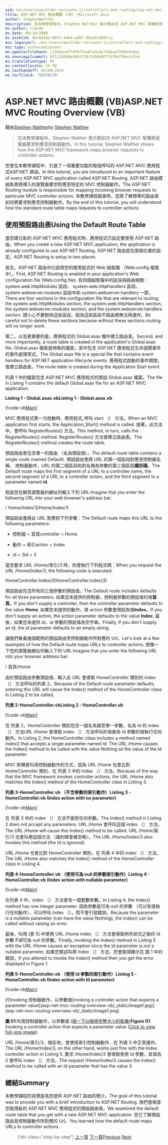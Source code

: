 ```yaml
---
uid: mvc/overview/older-versions-1/controllers-and-routing/asp-net-mvc-routing-overview-vb
title: ASP.NET MVC 路由概觀 (VB) |Microsoft Docs
author: StephenWalther
description: 在本教學課程中，Stephen Walther 會示範如何 ASP.NET MVC 架構將瀏覽器要求對應至控制器動作。
ms.author: riande
ms.date: 08/19/2008
ms.assetid: 4bc8d19a-80f1-44b4-adbf-95ed22d691ca
msc.legacyurl: /mvc/overview/older-versions-1/controllers-and-routing/asp-net-mvc-routing-overview-vb
msc.type: authoredcontent
ms.openlocfilehash: c135bacd7f9f87fac87a3c8cf41bad359bb3c0a2
ms.sourcegitcommit: 0f1119340e4464720cfd16d0ff15764746ea1fea
ms.translationtype: MT
ms.contentlocale: zh-TW
ms.lasthandoff: 04/09/2019
ms.locfileid: "59379179"
---
```

# <a name="aspnet-mvc-routing-overview-vb"></a><span data-ttu-id="8b1c4-103">ASP.NET MVC 路由概觀 (VB)</span><span class="sxs-lookup"><span data-stu-id="8b1c4-103">ASP.NET MVC Routing Overview (VB)</span></span>

<span data-ttu-id="8b1c4-104">藉由[Stephen Walther](https://github.com/StephenWalther)</span><span class="sxs-lookup"><span data-stu-id="8b1c4-104">by [Stephen Walther](https://github.com/StephenWalther)</span></span>

> <span data-ttu-id="8b1c4-105">在本教學課程中，Stephen Walther 會示範如何 ASP.NET MVC 架構將瀏覽器要求對應至控制器動作。</span><span class="sxs-lookup"><span data-stu-id="8b1c4-105">In this tutorial, Stephen Walther shows how the ASP.NET MVC framework maps browser requests to controller actions.</span></span>


<span data-ttu-id="8b1c4-106">您會在本教學課程中，引進了一項重要功能的每個呼叫的 ASP.NET MVC 應用程式*ASP.NET 路由*。</span><span class="sxs-lookup"><span data-stu-id="8b1c4-106">In this tutorial, you are introduced to an important feature of every ASP.NET MVC application called *ASP.NET Routing*.</span></span> <span data-ttu-id="8b1c4-107">ASP.NET 路由模組負責將傳入的瀏覽器要求對應至特定的 MVC 控制器動作。</span><span class="sxs-lookup"><span data-stu-id="8b1c4-107">The ASP.NET Routing module is responsible for mapping incoming browser requests to particular MVC controller actions.</span></span> <span data-ttu-id="8b1c4-108">本教學課程結束時，您將了解標準的路由表如何將要求對應至控制器動作。</span><span class="sxs-lookup"><span data-stu-id="8b1c4-108">By the end of this tutorial, you will understand how the standard route table maps requests to controller actions.</span></span>

## <a name="using-the-default-route-table"></a><span data-ttu-id="8b1c4-109">使用預設路由表</span><span class="sxs-lookup"><span data-stu-id="8b1c4-109">Using the Default Route Table</span></span>

<span data-ttu-id="8b1c4-110">當您建立新的 ASP.NET MVC 應用程式時，應用程式已設定要使用 ASP.NET 路由。</span><span class="sxs-lookup"><span data-stu-id="8b1c4-110">When you create a new ASP.NET MVC application, the application is already configured to use ASP.NET Routing.</span></span> <span data-ttu-id="8b1c4-111">ASP.NET 路由是在兩個位置的設定。</span><span class="sxs-lookup"><span data-stu-id="8b1c4-111">ASP.NET Routing is setup in two places.</span></span>

<span data-ttu-id="8b1c4-112">首先，ASP.NET 路由中已啟用您的應用程式的 Web 組態檔 （Web.config 檔案中）。</span><span class="sxs-lookup"><span data-stu-id="8b1c4-112">First, ASP.NET Routing is enabled in your application's Web configuration file (Web.config file).</span></span> <span data-ttu-id="8b1c4-113">有四個組態檔中的區段與路由相關： system.web.httpModules 區段、 system.web.httpHandlers 區段、 system.webserver.modules 區段中和 system.webserver.handlers 一節。</span><span class="sxs-lookup"><span data-stu-id="8b1c4-113">There are four sections in the configuration file that are relevant to routing: the system.web.httpModules section, the system.web.httpHandlers section, the system.webserver.modules section, and the system.webserver.handlers section.</span></span> <span data-ttu-id="8b1c4-114">請小心不要刪除這些區段，因為這些區段不路由將無法再運作。</span><span class="sxs-lookup"><span data-stu-id="8b1c4-114">Be careful not to delete these sections because without these sections routing will no longer work.</span></span>

<span data-ttu-id="8b1c4-115">第二，以及更重要的是，應用程式的 Global.asax 檔中建立路由表。</span><span class="sxs-lookup"><span data-stu-id="8b1c4-115">Second, and more importantly, a route table is created in the application's Global.asax file.</span></span> <span data-ttu-id="8b1c4-116">Global.asax 檔案是特殊的檔案，其中包含 ASP.NET 應用程式生命週期事件的事件處理常式。</span><span class="sxs-lookup"><span data-stu-id="8b1c4-116">The Global.asax file is a special file that contains event handlers for ASP.NET application lifecycle events.</span></span> <span data-ttu-id="8b1c4-117">應用程式啟動的事件期間，會建立路由表。</span><span class="sxs-lookup"><span data-stu-id="8b1c4-117">The route table is created during the Application Start event.</span></span>

<span data-ttu-id="8b1c4-118">列表 1 中的檔案包含 ASP.NET MVC 應用程式的預設 Global.asax 檔案。</span><span class="sxs-lookup"><span data-stu-id="8b1c4-118">The file in Listing 1 contains the default Global.asax file for an ASP.NET MVC application.</span></span>

**<span data-ttu-id="8b1c4-119">Listing 1 - Global.asax.vb</span><span class="sxs-lookup"><span data-stu-id="8b1c4-119">Listing 1 - Global.asax.vb</span></span>**

[!code-vb[Main](asp-net-mvc-routing-overview-vb/samples/sample1.vb)]

<span data-ttu-id="8b1c4-120">MVC 應用程式第一次啟動時，應用程式\_呼叫 start （） 方法。</span><span class="sxs-lookup"><span data-stu-id="8b1c4-120">When an MVC application first starts, the Application\_Start() method is called.</span></span> <span data-ttu-id="8b1c4-121">接著，此方法中，會呼叫 RegisterRoutes() 方法。</span><span class="sxs-lookup"><span data-stu-id="8b1c4-121">This method, in turn, calls the RegisterRoutes() method.</span></span> <span data-ttu-id="8b1c4-122">RegisterRoutes() 方法會建立路由表。</span><span class="sxs-lookup"><span data-stu-id="8b1c4-122">The RegisterRoutes() method creates the route table.</span></span>

<span data-ttu-id="8b1c4-123">預設路由表包含單一的路由 （名為預設值）。</span><span class="sxs-lookup"><span data-stu-id="8b1c4-123">The default route table contains a single route (named Default).</span></span> <span data-ttu-id="8b1c4-124">預設路由會將 URL 的第一個區段對應至控制器名稱、 控制器動作，URL 的第二個區段和到名稱為參數的第三個區段**識別碼**。</span><span class="sxs-lookup"><span data-stu-id="8b1c4-124">The Default route maps the first segment of a URL to a controller name, the second segment of a URL to a controller action, and the third segment to a parameter named **id**.</span></span>

<span data-ttu-id="8b1c4-125">假設您在網頁瀏覽器的網址列輸入下列 URL:</span><span class="sxs-lookup"><span data-stu-id="8b1c4-125">Imagine that you enter the following URL into your web browser's address bar:</span></span>

<span data-ttu-id="8b1c4-126">/ Home/Index/3</span><span class="sxs-lookup"><span data-stu-id="8b1c4-126">/Home/Index/3</span></span>

<span data-ttu-id="8b1c4-127">預設路由會將此 URL 對應到下列參數：</span><span class="sxs-lookup"><span data-stu-id="8b1c4-127">The Default route maps this URL to the following parameters:</span></span>

- <span data-ttu-id="8b1c4-128">控制器 = 首頁</span><span class="sxs-lookup"><span data-stu-id="8b1c4-128">controller = Home</span></span>

- <span data-ttu-id="8b1c4-129">動作 = 索引</span><span class="sxs-lookup"><span data-stu-id="8b1c4-129">action = Index</span></span>

- <span data-ttu-id="8b1c4-130">id = 3</span><span class="sxs-lookup"><span data-stu-id="8b1c4-130">id = 3</span></span>

<span data-ttu-id="8b1c4-131">當您要求 URL /Home/索引/3 時，則會執行下列程式碼：</span><span class="sxs-lookup"><span data-stu-id="8b1c4-131">When you request the URL /Home/Index/3, the following code is executed:</span></span>

<span data-ttu-id="8b1c4-132">HomeController.Index(3)</span><span class="sxs-lookup"><span data-stu-id="8b1c4-132">HomeController.Index(3)</span></span>

<span data-ttu-id="8b1c4-133">預設路由包含所有的三個參數的預設值。</span><span class="sxs-lookup"><span data-stu-id="8b1c4-133">The Default route includes defaults for all three parameters.</span></span> <span data-ttu-id="8b1c4-134">如果您未提供的控制器，控制器參數的預設值的值**首頁**。</span><span class="sxs-lookup"><span data-stu-id="8b1c4-134">If you don't supply a controller, then the controller parameter defaults to the value **Home**.</span></span> <span data-ttu-id="8b1c4-135">如果您未提供的動作，將 action 參數會預設為值**Index**。</span><span class="sxs-lookup"><span data-stu-id="8b1c4-135">If you don't supply an action, the action parameter defaults to the value **Index**.</span></span> <span data-ttu-id="8b1c4-136">最後，如果您未提供 id，id 參數的預設值為空字串。</span><span class="sxs-lookup"><span data-stu-id="8b1c4-136">Finally, if you don't supply an id, the id parameter defaults to an empty string.</span></span>

<span data-ttu-id="8b1c4-137">讓我們看看幾個範例的預設路由至控制器動作所對應的 Url。</span><span class="sxs-lookup"><span data-stu-id="8b1c4-137">Let's look at a few examples of how the Default route maps URLs to controller actions.</span></span> <span data-ttu-id="8b1c4-138">想像一下您的瀏覽器網址列輸入下列 URL:</span><span class="sxs-lookup"><span data-stu-id="8b1c4-138">Imagine that you enter the following URL into your browser address bar:</span></span>

<span data-ttu-id="8b1c4-139">/ 首頁</span><span class="sxs-lookup"><span data-stu-id="8b1c4-139">/Home</span></span>

<span data-ttu-id="8b1c4-140">由於預設路由參數預設值，輸入此 URL 會導致 HomeController 類別的 index （） 方法呼叫的列表 2。</span><span class="sxs-lookup"><span data-stu-id="8b1c4-140">Because of the Default route parameter defaults, entering this URL will cause the Index() method of the HomeController class in Listing 2 to be called.</span></span>

**<span data-ttu-id="8b1c4-141">列表 2-HomeController.vb</span><span class="sxs-lookup"><span data-stu-id="8b1c4-141">Listing 2 - HomeController.vb</span></span>**

[!code-vb[Main](asp-net-mvc-routing-overview-vb/samples/sample2.vb)]

<span data-ttu-id="8b1c4-142">在 列表 2，HomeController 類別包含一個名為接受單一參數，名為 id 的 index （） 方法URL /Home 會導致 index （） 方法呼叫的值做為 Id 參數的值執行任何動作。</span><span class="sxs-lookup"><span data-stu-id="8b1c4-142">In Listing 2, the HomeController class includes a method named Index() that accepts a single parameter named Id. The URL /Home causes the Index() method to be called with the value Nothing as the value of the Id parameter.</span></span>

<span data-ttu-id="8b1c4-143">MVC 架構會叫用控制器動作的方式，因為 URL /Home 也會比對 HomeController 類別，在 列表 3 中的 index （） 方法。</span><span class="sxs-lookup"><span data-stu-id="8b1c4-143">Because of the way that the MVC framework invokes controller actions, the URL /Home also matches the Index() method of the HomeController class in Listing 3.</span></span>

**<span data-ttu-id="8b1c4-144">列表 3-HomeController.vb （不含參數的索引動作）</span><span class="sxs-lookup"><span data-stu-id="8b1c4-144">Listing 3 - HomeController.vb (Index action with no parameter)</span></span>**

[!code-vb[Main](asp-net-mvc-routing-overview-vb/samples/sample3.vb)]

<span data-ttu-id="8b1c4-145">在 列表 3 中的 index （） 方法不接受任何參數。</span><span class="sxs-lookup"><span data-stu-id="8b1c4-145">The Index() method in Listing 3 does not accept any parameters.</span></span> <span data-ttu-id="8b1c4-146">URL /Home 會呼叫這個 index （） 方法。</span><span class="sxs-lookup"><span data-stu-id="8b1c4-146">The URL /Home will cause this Index() method to be called.</span></span> <span data-ttu-id="8b1c4-147">URL /Home/索引/3 也會叫用這個方法 （識別碼會被忽略）。</span><span class="sxs-lookup"><span data-stu-id="8b1c4-147">The URL /Home/Index/3 also invokes this method (the Id is ignored).</span></span>

<span data-ttu-id="8b1c4-148">URL /Home 也會比對 HomeController 類別，在 列表 4 中的 index （） 方法。</span><span class="sxs-lookup"><span data-stu-id="8b1c4-148">The URL /Home also matches the Index() method of the HomeController class in Listing 4.</span></span>

**<span data-ttu-id="8b1c4-149">列表 4-HomeController.vb （使用可為 null 的參數索引動作）</span><span class="sxs-lookup"><span data-stu-id="8b1c4-149">Listing 4 - HomeController.vb (Index action with nullable parameter)</span></span>**

[!code-vb[Main](asp-net-mvc-routing-overview-vb/samples/sample4.vb)]

<span data-ttu-id="8b1c4-150">在列表 4 中，index （） 方法會有一個整數參數。</span><span class="sxs-lookup"><span data-stu-id="8b1c4-150">In Listing 4, the Index() method has one Integer parameter.</span></span> <span data-ttu-id="8b1c4-151">因為參數是可為 null 的參數 （可以有值執行任何動作），可以呼叫 index （），而不會引發錯誤。</span><span class="sxs-lookup"><span data-stu-id="8b1c4-151">Because the parameter is a nullable parameter (can have the value Nothing), the Index() can be called without raising an error.</span></span>

<span data-ttu-id="8b1c4-152">最後，叫用 [表 5] 中使用 URL /Home index （） 方法會導致例外狀況之後的 Id 參數*不是*可為 null 的參數。</span><span class="sxs-lookup"><span data-stu-id="8b1c4-152">Finally, invoking the Index() method in Listing 5 with the URL /Home causes an exception since the Id parameter *is not* a nullable parameter.</span></span> <span data-ttu-id="8b1c4-153">如果您嘗試叫用 index （） 方法，您會取得顯示在 圖 1 中的錯誤。</span><span class="sxs-lookup"><span data-stu-id="8b1c4-153">If you attempt to invoke the Index() method then you get the error displayed in Figure 1.</span></span>

**<span data-ttu-id="8b1c4-154">列表 5-HomeController.vb （使用 Id 參數的索引動作）</span><span class="sxs-lookup"><span data-stu-id="8b1c4-154">Listing 5 - HomeController.vb (Index action with Id parameter)</span></span>**

[!code-vb[Main](asp-net-mvc-routing-overview-vb/samples/sample5.vb)]


[![I<span data-ttu-id="8b1c4-155">nvoking 控制器動作，以參數值]</span><span class="sxs-lookup"><span data-stu-id="8b1c4-155">nvoking a controller action that expects a parameter value]</span></span>(asp-net-mvc-routing-overview-vb/_static/image1.jpg)](asp-net-mvc-routing-overview-vb/_static/image1.png)

<span data-ttu-id="8b1c4-156">**圖 01**:叫用控制器動作，以參數值 ([按一下以檢視完整大小的影像](asp-net-mvc-routing-overview-vb/_static/image2.png))</span><span class="sxs-lookup"><span data-stu-id="8b1c4-156">**Figure 01**: Invoking a controller action that expects a parameter value ([Click to view full-size image](asp-net-mvc-routing-overview-vb/_static/image2.png))</span></span>


<span data-ttu-id="8b1c4-157">URL /Home/索引/3，相反地，會使用索引控制器動作，在 列表 5 中正常運作。</span><span class="sxs-lookup"><span data-stu-id="8b1c4-157">The URL /Home/Index/3, on the other hand, works just fine with the Index controller action in Listing 5.</span></span> <span data-ttu-id="8b1c4-158">要求 /Home/Index/3 會導致使用 Id 參數，其值為 3 會呼叫 index （） 方法。</span><span class="sxs-lookup"><span data-stu-id="8b1c4-158">The request /Home/Index/3 causes the Index() method to be called with an Id parameter that has the value 3.</span></span>

## <a name="summary"></a><span data-ttu-id="8b1c4-159">總結</span><span class="sxs-lookup"><span data-stu-id="8b1c4-159">Summary</span></span>

<span data-ttu-id="8b1c4-160">本教學課程的目標是為您提供 ASP.NET 路由的簡介。</span><span class="sxs-lookup"><span data-stu-id="8b1c4-160">The goal of this tutorial was to provide you with a brief introduction to ASP.NET Routing.</span></span> <span data-ttu-id="8b1c4-161">我們會檢查您取得新的 ASP.NET MVC 應用程式的預設路由表。</span><span class="sxs-lookup"><span data-stu-id="8b1c4-161">We examined the default route table that you get with a new ASP.NET MVC application.</span></span> <span data-ttu-id="8b1c4-162">您已了解預設路由至控制器動作所對應的 Url。</span><span class="sxs-lookup"><span data-stu-id="8b1c4-162">You learned how the default route maps URLs to controller actions.</span></span>

> [!div class="step-by-step"]
> <span data-ttu-id="8b1c4-163">[上一頁](creating-an-action-cs.md)
> [下一頁](understanding-action-filters-vb.md)</span><span class="sxs-lookup"><span data-stu-id="8b1c4-163">[Previous](creating-an-action-cs.md)
[Next](understanding-action-filters-vb.md)</span></span>

